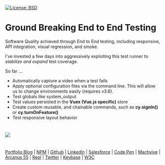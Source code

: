 [![License: BSD](https://badgen.net/badge/license/BSD/orange)](https://opensource.org/licenses/BSD-3-Clause)

# Ground Breaking End to End Testing

Software Quality achieved through End to End testing, including responsive, API integration, visual regression, and smoke.

I've invested a few days into aggressively exploiting this test runner to *stabilize and expand* test coverage.

So far ...
* Automatically capture a video when a test fails
* Apply optional configuration files via the command line. This will allow us to change environments easily (requires v3.6).
* Test globals like system_output
* Test values persisted in the **Vuex (Vue.js specific)** store
* Create custom reusable, and chainable commands, such as **cy.signIn()** or **cy.turnOnFeature()**
* Test responsive layout behavior

#
![](https://repository-images.githubusercontent.com/178555357/2b6ad880-7aa0-11ea-8dde-63e70187e3e9)
#
[Portfolio Blog](https://www.theScottKrause.com) |
[NPM](https://www.npmjs.com/~neodigm) |
[Github](https://github.com/neodigm) |
[LinkedIn](https://www.linkedin.com/in/neodigm24/) |
[Salesforce](https://trailblazer.me/id/skrause) |
[Code Pen](https://codepen.io/neodigm24) |
[Machvive](https://machvive.com/) |
[Arcanus 55](https://www.arcanus55.com/) |
[Repl](https://repl.it/@neodigm) |
[Twitter](https://twitter.com/neodigm24) |
[Keybase](https://keybase.io/neodigm) |
[W3C](https://www.w3.org/users/123844)
#
